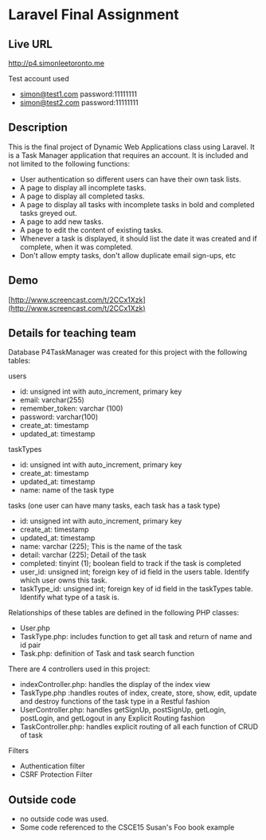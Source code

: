 # Laravel Final Assignment

## Live URL
<http://p4.simonleetoronto.me>

Test account used
- simon@test1.com password:11111111
- simon@test2.com password:11111111

## Description
This is the final project of Dynamic Web Applications class using Laravel.
It is a Task Manager application that requires an account. It is included and not limited to the following functions:

- User authentication so different users can have their own task lists.
- A page to display all incomplete tasks.
- A page to display all completed tasks.
- A page to display all tasks with incomplete tasks in bold and completed tasks greyed out.
- A page to add new tasks.
- A page to edit the content of existing tasks.
- Whenever a task is displayed, it should list the date it was created and if complete, when it was completed.
- Don't allow empty tasks, don't allow duplicate email sign-ups, etc

## Demo

[http://www.screencast.com/t/2CCx1Xzk](http://www.screencast.com/t/2CCx1Xzk)


## Details for teaching team

Database P4TaskManager was created for this project with the following tables:

users
- id: unsigned int with auto_increment, primary key
- email:  varchar(255) 
- remember_token: varchar (100) 
- password: varchar(100)
- create_at: timestamp
- updated_at: timestamp 

taskTypes
- id: unsigned int with auto_increment, primary key
- create_at: timestamp
- updated_at: timestamp 
- name: name of the task type

tasks (one user can have many tasks, each task has a task type)
- id: unsigned int with auto_increment, primary key
- create_at: timestamp
- updated_at: timestamp 
- name: varchar (225); This is the name of the task 
- detail: varchar (225); Detail of the task
- completed: tinyint (1); boolean field to track if the task is completed
- user_id: unsigned int; foreign key of id field in the users table.  Identify which user owns this task. 
- taskType_id: unsigned int; foreign key of id field in the taskTypes table.  Identify what type of a task is. 

Relationships of these tables are defined in the following PHP classes:
- User.php
- TaskType.php: includes function to get all task and return of name and id pair
- Task.php: definition of Task and task search function

There are 4 controllers used in this project:
- indexController.php: handles the display of the index view
- TaskType.php :handles routes of index, create, store, show, edit, update and destroy functions of the task type in a Restful fashion
- UserController.php: handles getSignUp, postSignUp, getLogin, postLogin, and getLogout in any Explicit Routing fashion
- TaskController.php: handles explicit routing of all each function of CRUD of task 

Filters
- Authentication filter 
- CSRF Protection Filter


## Outside code
- no outside code was used.  
- Some code referenced to the CSCE15 Susan's Foo book example 